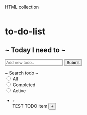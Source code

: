 HTML collection
  <main class="container">
    <div class="title">
      <img
        src="https://todos-app-v2.vercel.app/img/note.75134fb0.svg"
        alt=""
        class="title__img"
      />
      <h1 class="title__content">to-do-list</h1>
    </div>
    <div class="form">
      <h2 class="form__title">~ Today I need to ~</h2>
      <form>
        <input type="text" placeholder="Add new todo.." />
        <button type="submit">
          <span>Submit</span>
        </button>
      </form>
    </div>
    <div>
    <div class="search-block">
      <span class="search-block__title">~ Search todo ~</span>
      <div class="search-block__btn-types">
        <div class="filter__item">
          <input
            type="radio"
            class="filter-radio"
            id="1"
          />
          <label for="1" class="filter-label">All</label>
        </div>
        <div class="filter__item">
          <input
            type="radio"
            class="filter-radio"
            id="2"
          />
          <label for="2" class="filter-label">Completed</label>
        </div>
        <div class="filter__item">
          <input
            type="radio"
            class="filter-radio"
            id="3"
          />
          <label for="3" class="filter-label">Active</label>
        </div>
      </div>
    </div>
    <ul class="todo-list">
      <li class="todo completed">
        <div class="checkbox-btn">
          <div class="checkbox-btn__empty"></div>
          <span class="checkbox-btn__icon">+</span>
        </div>
        <span class="todo__content">TEST TODO item</span>
        <button class="todo__deleteBtn">+</button>
      </li>
    </ul>

  </main>